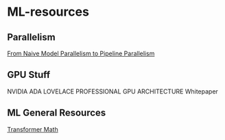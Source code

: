 # ML-resources
## Parallelism
[From Naive Model Parallelism to Pipeline Parallelism](https://huggingface.co/docs/transformers/main/en/perf_train_gpu_many#from-naive-model-parallelism-to-pipeline-parallelism)

## GPU Stuff
NVIDIA ADA LOVELACE PROFESSIONAL GPU ARCHITECTURE Whitepaper

## ML General Resources
[Transformer Math](https://blog.eleuther.ai/transformer-math/)
